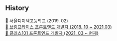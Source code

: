 ## History
<div>🏫 서울디지텍고등학교 (2019. 02)</div>
<div><a href='https://www.bringprice.com/'>🏢 브링프라이스 프론트엔드 개발자 (2018. 10 ~ 2021.03)</a></div>
<div><a href='https://class101.net/'>🏢 클래스101 프론트엔드 개발자 (2021. 03 ~ 현재)</a></div>